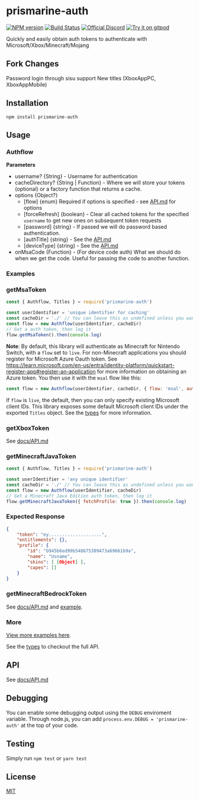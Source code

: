 # prismarine-auth
[![NPM version](https://img.shields.io/npm/v/prismarine-auth.svg)](http://npmjs.com/package/prismarine-auth)
[![Build Status](https://github.com/PrismarineJS/prismarine-auth/workflows/CI/badge.svg)](https://github.com/PrismarineJS/prismarine-auth/actions?query=workflow%3A%22CI%22)
[![Official Discord](https://img.shields.io/static/v1.svg?label=PrismarineJS&message=Discord&color=blue&logo=discord)](https://discord.gg/GsEFRM8)
[![Try it on gitpod](https://img.shields.io/badge/try-on%20gitpod-brightgreen.svg)](https://gitpod.io/#https://github.com/PrismarineJS/prismarine-auth)

Quickly and easily obtain auth tokens to authenticate with Microsoft/Xbox/Minecraft/Mojang

## Fork Changes
Password login through sisu support
New titles (XboxAppPC, XboxAppMobile)

## Installation
```shell
npm install prismarine-auth
```

## Usage

### Authflow
**Parameters**
- username? {String} - Username for authentication
- cacheDirectory? {String | Function} - Where we will store your tokens (optional) or a factory function that returns a cache.
- options {Object?}
    - [flow] {enum} Required if options is specified - see [API.md](docs/API.md) for options
    - [forceRefresh] {boolean} - Clear all cached tokens for the specified `username` to get new ones on subsequent token requests
    - [password] {string} - If passed we will do password based authentication.
    - [authTitle] {string} - See the [API.md](docs/API.md)
    - [deviceType] {string} - See the [API.md](docs/API.md)
- onMsaCode {Function} - (For device code auth) What we should do when we get the code. Useful for passing the code to another function.

### Examples

### getMsaToken
```js
const { Authflow, Titles } = require('prismarine-auth')

const userIdentifier = 'unique identifier for caching'
const cacheDir = './' // You can leave this as undefined unless you want to specify a caching directory
const flow = new Authflow(userIdentifier, cacheDir)
// Get a auth token, then log it
flow.getMsaToken().then(console.log)
```

**Note**: By default, this library will authenticate as Minecraft for Nintendo Switch, with a `flow` set to `live`. For non-Minecraft applications you should
register for Microsoft Azure Oauth token. See https://learn.microsoft.com/en-us/entra/identity-platform/quickstart-register-app#register-an-application for more information on obtaining an Azure token. You then use it with the `msal` flow like this:

```js
const flow = new Authflow(userIdentifier, cacheDir, { flow: 'msal', authTitle: '000-000-000-000' })
```

If `flow` is `live`, the default, then you can only specify existing Microsoft client IDs. This library exposes some default Microsoft client IDs under the exported `Titles` object. See the [types](./index.d.ts) for more information.

### getXboxToken
See [docs/API.md](docs/API.md)


### getMinecraftJavaToken
```js
const { Authflow, Titles } = require('prismarine-auth')

const userIdentifier = 'any unique identifier'
const cacheDir = './' // You can leave this as undefined unless you want to specify a caching directory
const flow = new Authflow(userIdentifier, cacheDir)
// Get a Minecraft Java Edition auth token, then log it
flow.getMinecraftJavaToken({ fetchProfile: true }).then(console.log)
```

### Expected Response
```json
{
    "token": "ey....................",
    "entitlements": {},
    "profile": {
        "id": "b945b6ed99b548675309473a69661b9a",
        "name": "Usname",
        "skins": [ [Object] ],
        "capes": []
    }
}
```

### getMinecraftBedrockToken
See [docs/API.md](docs/API.md) and [example](examples).

### More
[View more examples here](https://github.com/PrismarineJS/prismarine-auth/tree/master/examples).

See the [types](./index.d.ts) to checkout the full API.

## API

See [docs/API.md](docs/API.md)

## Debugging

You can enable some debugging output using the `DEBUG` enviroment variable. Through node.js, you can add `process.env.DEBUG = 'prismarine-auth'` at the top of your code.


## Testing

Simply run `npm test` or `yarn test`

## License

[MIT](LICENSE)
